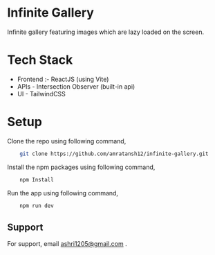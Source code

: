 # Infinite Gallery

Infinite gallery featuring images which are lazy loaded on the screen.

# Tech Stack

- Frontend :- ReactJS (using Vite)
- APIs - Intersection Observer (built-in api)
- UI - TailwindCSS

# Setup

Clone the repo using following command,

```bash
    git clone https://github.com/amratansh12/infinite-gallery.git
```

Install the npm packages using following command,

```bash
    npm Install
```

Run the app using following command,

```bash
    npm run dev
```

## Support

For support, email ashri1205@gmail.com .
